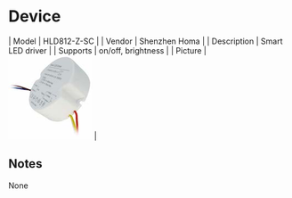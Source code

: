 
# Device

| Model | HLD812-Z-SC  |
| Vendor  | Shenzhen Homa  |
| Description | Smart LED driver |
| Supports | on/off, brightness |
| Picture | ![../images/devices/HLD812-Z-SC.jpg](../images/devices/HLD812-Z-SC.jpg) |

## Notes

None
